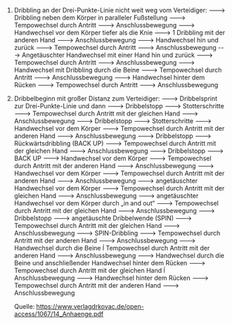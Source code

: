 1. Dribbling an der Drei-Punkte-Linie nicht weit weg vom Verteidiger:
--->   Dribbling neben dem Körper in paralleler Fußstellung  --->  Tempowechsel durch Antritt  ---> Anschlussbewegung
--->   Handwechsel vor dem Körper tiefer als die Knie  --->   1 Dribbling mit der anderen Hand --->  Anschlussbewegung
--->   Handwechsel hin und zurück  --->  Tempowechsel durch Antritt  --->   Anschlussbewegung
--->   Angetäuschter Handwechsel mit einer Hand hin und zurück  --->   Tempowechsel durch Antritt  ---> Anschlussbewegung
--->   Handwechsel mit Dribbling durch die Beine  --->  Tempowechsel durch Antritt  --->   Anschlussbewegung
--->   Handwechsel hinter dem Rücken --->  Tempowechsel durch Antritt  ---> Anschlussbewegung

2. Dribbelbeginn mit großer Distanz zum Verteidiger:
--->   Dribbelsprint zur Drei-Punkte-Linie und dann --->  Dribbelstopp  --->   Stotterschritte  --->  Tempowechsel durch Antritt mit der gleichen Hand  ---> Anschlussbewegung
--->   Dribbelstopp  --->  Stotterschritte  --->  Handwechsel vor dem Körper  --->  Tempowechsel durch Antritt mit der anderen Hand  ---> Anschlussbewegung
--->   Dribbelstopp  --->  Rückwärtsdribbling (BACK UP)  --->   Tempowechsel durch Antritt mit der gleichen Hand  ---> Anschlussbewegung
--->   Dribbelstopp  --->  BACK UP  --->  Handwechsel vor dem Körper  --->  Tempowechsel durch Antritt mit der anderen Hand  --->  Anschlussbewegung
--->   Handwechsel vor dem Körper  --->  Tempowechsel durch Antritt mit der anderen Hand  ---> Anschlussbewegung
--->   angetäuschter Handwechsel vor dem Körper  --->  Tempowechsel durch Antritt mit der gleichen Hand  --->  Anschlussbewegung
--->   angetäuschter Handwechsel vor dem Körper durch „in and out“  --->  Tempowechsel durch Antritt mit der gleichen Hand  --->  Anschlussbewegung
--->   Dribbelstopp  --->  angetäuschte Dribbelwende (SPIN)  --->  Tempowechsel durch Antritt mit der gleichen Hand  --->  Anschlussbewegung
--->   SPIN-Dribbling  --->  Tempowechsel durch Antritt mit der anderen Hand  --->  Anschlussbewegung
--->   Handwechsel durch die Beine ĺ Tempowechsel durch Antritt mit der anderen Hand --->    Anschlussbewegung
--->   Handwechsel durch die Beine und anschließender Handwechsel hinter dem Rücken  --->   Tempowechsel durch Antritt mit der gleichen Hand ĺ Anschlussbewegung
--->   Handwechsel hinter dem Rücken  --->    Tempowechsel durch Antritt mit der anderen Hand  --->  Anschlussbewegung


   Quelle: https://www.verlagdrkovac.de/open-access/1067/14_Anhaenge.pdf
   
